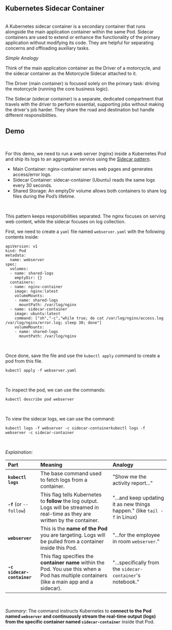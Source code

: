 ## Kubernetes Sidecar Container
<br>
A Kubernetes sidecar container is a secondary container that runs alongside the main application container within the same Pod. Sidecar containers are used to extend or enhance the functionality of the primary application without modifying its code. They are helpful for separating concerns and offloading auxiliary tasks.
<br>

*Simple Analogy*
<br>

Think of the main application container as the Driver of a motorcycle, and the sidecar container as the Motorcycle Sidecar attached to it. 

The Driver (main container) is focused solely on the primary task: driving the motorcycle (running the core business logic).

The Sidecar (sidecar container) is a separate, dedicated compartment that travels with the driver to perform essential, supporting jobs without making the driver's job harder. They share the road and destination but handle different responsibilities.
<br>

## Demo
<br>

For this demo, we need to run a web server (nginx) inside a Kubernetes Pod and ship its logs to an aggregation service using the [Sidecar pattern](https://kubernetes.io/docs/concepts/workloads/pods/sidecar-containers/).

* Main Container: nginx-container serves web pages and generates access/error logs.
* Sidecar Container: sidecar-container (Ubuntu) reads the same logs every 30 seconds.
* Shared Storage: An emptyDir volume allows both containers to share log files during the Pod’s lifetime.
<br>

This pattern keeps responsibilities separated. The nginx focuses on serving web content, while the sidecar focuses on log collection.
<br>

First, we need to create a ```yaml``` file named ```webserver.yaml``` with the following contents inside:

```
apiVersion: v1
kind: Pod
metadata:
  name: webserver
spec:
  volumes:
  - name: shared-logs
    emptyDir: {}
  containers:
  - name: nginx-container
    image: nginx:latest
    volumeMounts:
    - name: shared-logs
      mountPath: /var/log/nginx
  - name: sidecar-container
    image: ubuntu:latest
    command: ["sh","-c","while true; do cat /var/log/nginx/access.log /var/log/nginx/error.log; sleep 30; done"]
    volumeMounts:
    - name: shared-logs
      mountPath: /var/log/nginx
```
<br>

Once done, save the file and use the ```kubectl apply``` command to create a pod from this file.

```
kubectl apply -f webserver.yaml
```
<br>

To inspect the pod, we can use the commands:

```
kubectl describe pod webserver
```
<br>

To view the sidecar logs, we can use the command:

```
kubectl logs -f webserver -c sidecar-containerkubectl logs -f webserver -c sidecar-container
```
<br>

*Explaination:*
<br>

| Part | Meaning | Analogy |
| :--- | :--- | :--- |
| **`kubectl logs`** | The base command used to fetch logs from a container. | "Show me the activity report..." |
| **`-f`** (or `--follow`) | This flag tells Kubernetes to **follow** the log output. Logs will be streamed in real-time as they are written by the container. | "...and keep updating it as new things happen." (like `tail -f` in Linux) |
| **`webserver`** | This is the **name of the Pod** you are targeting. Logs will be pulled from a container inside this Pod. | "...for the employee in room `webserver`." |
| **`-c sidecar-container`** | This flag specifies the **container name** within the Pod. You use this when a Pod has multiple containers (like a main app and a sidecar). | "...specifically from the `sidecar-container`'s notebook."
<br>

*Summary:*
The command instructs Kubernetes to **connect to the Pod named `webserver` and continuously stream the real-time output (logs) from the specific container named `sidecar-container`** inside that Pod.


